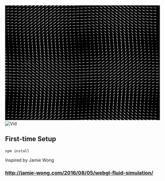 ![picture](./src/media/01.png)
![Vid](./src/media/01.gif)

## First-time Setup

```shell
npm install
```

Inspired by Jamie Wong
### http://jamie-wong.com/2016/08/05/webgl-fluid-simulation/

